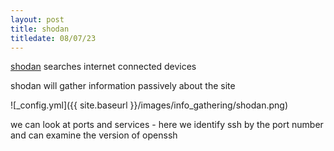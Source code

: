 ```yaml
---
layout: post
title: shodan
titledate: 08/07/23
---
```


[shodan](https://www.shodan.io) searches internet connected devices

shodan will gather information passively about the site

![_config.yml]({{ site.baseurl }}/images/info_gathering/shodan.png)

we can look at ports and services - here we identify ssh by the port number and can examine the version of openssh

